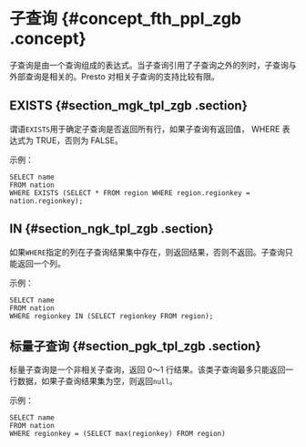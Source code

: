 # 子查询 {#concept_fth_ppl_zgb .concept}

子查询是由一个查询组成的表达式。当子查询引用了子查询之外的列时，子查询与外部查询是相关的。Presto 对相关子查询的支持比较有限。

## EXISTS {#section_mgk_tpl_zgb .section}

谓语`EXISTS`用于确定子查询是否返回所有行，如果子查询有返回值， WHERE 表达式为 TRUE，否则为 FALSE。

示例：

```
SELECT name
FROM nation
WHERE EXISTS (SELECT * FROM region WHERE region.regionkey = nation.regionkey);

```

## IN {#section_ngk_tpl_zgb .section}

如果`WHERE`指定的列在子查询结果集中存在，则返回结果，否则不返回。子查询只能返回一个列。

示例：

```
SELECT name
FROM nation
WHERE regionkey IN (SELECT regionkey FROM region);

```

## 标量子查询 {#section_pgk_tpl_zgb .section}

标量子查询是一个非相关子查询，返回 0～1 行结果。该类子查询最多只能返回一行数据，如果子查询结果集为空，则返回`null`。

示例：

```
SELECT name
FROM nation
WHERE regionkey = (SELECT max(regionkey) FROM region)
```

